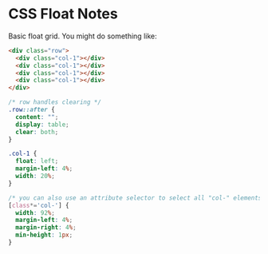 # CSS Float Notes

Basic float grid.  You might do something like:

```html
<div class="row">
  <div class="col-1"></div>
  <div class="col-1"></div>
  <div class="col-1"></div>
  <div class="col-1"></div>
</div>
```

```css
/* row handles clearing */
.row::after {
  content: "";
  display: table;
  clear: both;
}

.col-1 {
  float: left;
  margin-left: 4%;
  width: 20%;
}

/* you can also use an attribute selector to select all "col-" elements */
[class*='col-'] {
  width: 92%;
  margin-left: 4%;
  margin-right: 4%;
  min-height: 1px;
}
```
